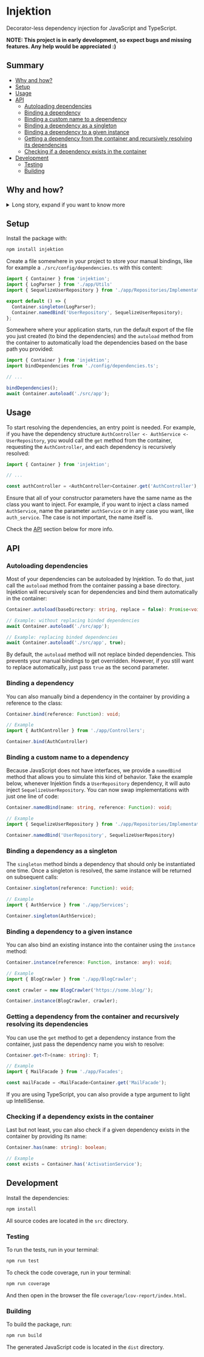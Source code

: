# Injektion

Decorator-less dependency injection for JavaScript and TypeScript.

**NOTE: This project is in early development, so expect bugs and missing features. Any help would be appreciated :)**

## Summary

- [Why and how?](#why-and-how)
- [Setup](#setup)
- [Usage](#usage)
- [API](#api)
  - [Autoloading dependencies](#autoloading-dependencies)
  - [Binding a dependency](#binding-a-dependency)
  - [Binding a custom name to a dependency](#binding-a-custom-name-to-a-dependency)
  - [Binding a dependency as a singleton](#binding-a-dependency-as-a-singleton)
  - [Binding a dependency to a given instance](#binding-a-dependency-to-a-given-instance)
  - [Getting a dependency from the container and recursively resolving its dependencies](#getting-a-dependency-from-the-container-and-recursively-resolving-its-dependencies)
  - [Checking if a dependency exists in the container](#checking-if-a-dependency-exists-in-the-container)
- [Development](#development)
  - [Testing](#testing)
  - [Building](#building)

## Why and how?

<details>
  <summary>Long story, expand if you want to know more</summary>
  I've tried several dependency injection frameworks for JavaScript and TypeScript. There are two main things I didn't like about them:

  1. Decorators
  2. Too much manual configuration

  So I've started thinking about how a new dependency injection framework could be better.

  First of all, I need to somehow get information about a specific class, like its name and constructor parameters. It turns out that JavaScript doesn't have a built-in Reflection API for that kind of task. So that's why they use [reflect-metadata](https://github.com/rbuckton/reflect-metadata).

  So I've created my own reflection package: [reflection-function](https://github.com/andresilva-cc/reflection-function). Now I can get all those information from a function and a class.

  But there's still a problem here: JavaScript doesn't have types. Even TypeScript doesn't have types at runtime or after the code has been compiled. How am I gonna know which dependency I have to inject if there's no information about types?

  Well, the only thing that I have left is the parameter name. So that's what I'm going to use. Dependency injections are made based on the parameter name. For example, if you have a class named `UserService` and you need to inject it in another class constructor, you would name the parameter `userService`, or maybe `user_service` (the letter case is up to you).

  Ok, now we have dependency injection without decorators. But what about "too much manual configuration"?

  That's simple. I wrote a class that goes through all your project files and dynamically imports them (with `import()`). It works with default and named exports and it only imports classes. Those imports are stored in the dependency container and are available to use with zero configuration.

  Of course, that works only for concrete classes. As in Laravel's service container, if your class depends on interfaces, you need to manually bind the interface to the concrete class. Well, while TypeScript does have interfaces, JavaScript doesn't, so in the end interfaces doesn't even exist at all, so you just manually bind a name, like `UserRepository` to a real object, like `SequelizeUserRepository`.
</details>

## Setup

Install the package with: 

```bash
npm install injektion
```

Create a file somewhere in your project to store your manual bindings, like for example a `./src/config/dependencies.ts` with this content:

```typescript
import { Container } from 'injektion';
import { LogParser } from './app/Utils'
import { SequelizeUserRepository } from './app/Repositories/Implementation';

export default () => {
  Container.singleton(LogParser);
  Container.namedBind('UserRepository', SequelizeUserRepository);
};
```

Somewhere where your application starts, run the default export of the file you just created (to bind the dependencies) and the `autoload` method from the container to automatically load the dependencies based on the base path you provided:

```typescript
import { Container } from 'injektion';
import bindDependencies from './config/dependencies.ts';

// ...

bindDependencies();
await Container.autoload('./src/app');
```

## Usage

To start resolving the dependencies, an entry point is needed. For example, if you have the dependency structure `AuthController <- AuthService <- UserRepository`, you would call the `get` method from the container, requesting the `AuthController`, and each dependency is recursively resolved:

```typescript
import { Container } from 'injektion';

// ...

const authController = <AuthController>Container.get('AuthController');
```

Ensure that all of your constructor parameters have the same name as the class you want to inject. For example, if you want to inject a class named `AuthService`, name the parameter `authService` or in any case you want, like `auth_service`. The case is not important, the name itself is.

Check the [API](#api) section below for more info.

## API

### Autoloading dependencies

Most of your dependencies can be autoloaded by Injektion. To do that, just call the `autoload` method from the container passing a base directory. Injektion will recursively scan for dependencies and bind them automatically in the container:

```typescript
Container.autoload(baseDirectory: string, replace = false): Promise<void>;

// Example: without replacing binded dependencies
await Container.autoload('./src/app');

// Example: replacing binded dependencies
await Container.autoload('./src/app', true);
```

By default, the `autoload` method will not replace binded dependencies. This prevents your manual bindings to get overridden. However, if you still want to replace automatically, just pass `true` as the second parameter.

### Binding a dependency

You can also manually bind a dependency in the container by providing a reference to the class:

```typescript
Container.bind(reference: Function): void;

// Example
import { AuthController } from './app/Controllers';

Container.bind(AuthController)
```

### Binding a custom name to a dependency

Because JavaScript does not have interfaces, we provide a `namedBind` method that allows you to simulate this kind of behavior. Take the example below, whenever Injektion finds a `UserRepository` dependency, it will auto inject `SequelizeUserRepository`. You can now swap implementations with just one line of code:

```typescript
Container.namedBind(name: string, reference: Function): void;

// Example
import { SequelizeUserRepository } from './app/Repositories/Implementation';

Container.namedBind('UserRepository', SequelizeUserRepository)
```

### Binding a dependency as a singleton

The `singleton` method binds a dependency that should only be instantiated one time. Once a singleton is resolved, the same instance will be returned on subsequent calls:

```typescript
Container.singleton(reference: Function): void;

// Example
import { AuthService } from './app/Services';

Container.singleton(AuthService);
```

### Binding a dependency to a given instance

You can also bind an existing instance into the container using the `instance` method:

```typescript
Container.instance(reference: Function, instance: any): void;

// Example
import { BlogCrawler } from './app/BlogCrawler';

const crawler = new BlogCrawler('https://some.blog/');

Container.instance(BlogCrawler, crawler);
```

### Getting a dependency from the container and recursively resolving its dependencies

You can use the `get` method to get a dependency instance from the container, just pass the dependency name you wish to resolve:

```typescript
Container.get<T>(name: string): T;

// Example
import { MailFacade } from './app/Facades';

const mailFacade = <MailFacade>Container.get('MailFacade');
```

If you are using TypeScript, you can also provide a type argument to light up IntelliSense.

### Checking if a dependency exists in the container

Last but not least, you can also check if a given dependency exists in the container by providing its name:

```typescript
Container.has(name: string): boolean;

// Example
const exists = Container.has('ActivationService');
```

## Development

Install the dependencies:

```bash
npm install
```

All source codes are located in the `src` directory.

### Testing

To run the tests, run in your terminal:

```bash
npm run test
```

To check the code coverage, run in your terminal:

```bash
npm run coverage
```

And then open in the browser the file `coverage/lcov-report/index.html`.

### Building

To build the package, run:

```bash
npm run build
```

The generated JavaScript code is located in the `dist` directory.



